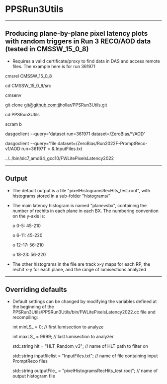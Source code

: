 # PPSRun3Utils

----------------------------------------------------------------
Producing plane-by-plane pixel latency plots with random 
triggers in Run 3 RECO/AOD data (tested in CMSSW_15_0_8)
----------------------------------------------------------------

   * Requires a valid certificate/proxy to find data in DAS and access 
     remote files. The example here is for run 361971

cmsrel CMSSW_15_0_8

cd CMSSW_15_0_8/src

cmsenv

git clone git@github.com:jjhollar/PPSRun3Utils.git

cd PPSRun3Utils

scram b

dasgoclient --query='dataset run=361971 dataset=/ZeroBias/*/AOD'

dasgoclient --query='file dataset=/ZeroBias/Run2022F-PromptReco-v1/AOD run=361971' > & InputFiles.txt

../../bin/slc7_amd64_gcc10/FWLitePixelsLatency2022

----------------------------------------------------------------
Output
----------------------------------------------------------------

   * The default output is a file "pixelHistogramsRecHits_test.root", with histograms 
     stored in a sub-folder "histograms/"

   * The main latency histogram is named "planevsbx", containing the number of rechits in each 
     plane in each BX. The numbering convention on the y-axis is:

     o 0-5:   	45-210

     o 6-11:	45-220

     o 12-17: 	56-210  

     o 18-23:	56-220

   * The other histograms in the file are track x-y maps for each RP, the rechit x-y for each plane, and the 
     range of lumisections analyzed

----------------------------------------------------------------
Overriding defaults
----------------------------------------------------------------
 
   * Default settings can be changed by modifying the variables defined at the beginning of the 
     PPSRun3Utils/PPSRun3Utils/bin/FWLitePixelsLatency2022.cc file and recompiling: 

     int minLS_ = 0;	// first lumisection to analyze				      

     int maxLS_ = 9999; // last lumisection to analyzer

     std::string hlt = "HLT_Random_v3"; // name of HLT path to filter on

     std::string inputfilelist = "InputFiles.txt"; // name of file containing input PromptReco files

     std::string outputFile_ = "pixelHistogramsRecHits_test.root"; // name of output histogram file


